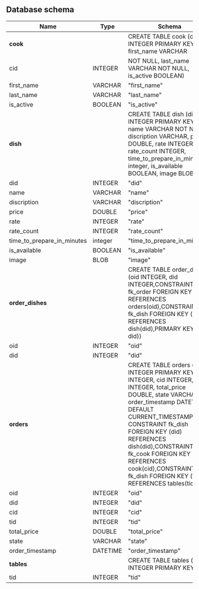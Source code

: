 ## Database schema

| Name                       | Type     | Schema                                                                                                                                                                                                                                                                                                                                                      |
|----------------------------|----------|-------------------------------------------------------------------------------------------------------------------------------------------------------------------------------------------------------------------------------------------------------------------------------------------------------------------------------------------------------------|
|          **cook**          |          | CREATE TABLE cook (cid INTEGER PRIMARY KEY, first_name VARCHAR                                                                                                                                                                                                                                                                                              |
| cid                        | INTEGER  | NOT NULL, last_name VARCHAR NOT NULL, is_active BOOLEAN)                                                                                                                                                                                                                                                                                                    |
| first_name                 | VARCHAR  | "first_name"                                                                                                                                                                                                                                                                                                                                                |
| last_name                  | VARCHAR  | "last_name"                                                                                                                                                                                                                                                                                                                                                 |
| is_active                  | BOOLEAN  | "is_active"                                                                                                                                                                                                                                                                                                                                                 |
|          **dish**          |          | CREATE TABLE dish (did INTEGER PRIMARY KEY, name VARCHAR NOT NULL, discription VARCHAR, price DOUBLE, rate INTEGER, rate_count INTEGER, time_to_prepare_in_minutes integer, is_available BOOLEAN, image BLOB)                                                                                                                                               |
| did                        | INTEGER  | "did"                                                                                                                                                                                                                                                                                                                                                       |
| name                       | VARCHAR  | "name"                                                                                                                                                                                                                                                                                                                                                      |
| discription                | VARCHAR  | "discription"                                                                                                                                                                                                                                                                                                                                               |
| price                      | DOUBLE   | "price"                                                                                                                                                                                                                                                                                                                                                     |
| rate                       | INTEGER  | "rate"                                                                                                                                                                                                                                                                                                                                                      |
| rate_count                 | INTEGER  | "rate_count"                                                                                                                                                                                                                                                                                                                                                |
| time_to_prepare_in_minutes | integer  | "time_to_prepare_in_minutes"                                                                                                                                                                                                                                                                                                                                |
| is_available               | BOOLEAN  | "is_available"                                                                                                                                                                                                                                                                                                                                              |
| image                      | BLOB     | "image"                                                                                                                                                                                                                                                                                                                                                     |
|      **order_dishes**      |          | CREATE TABLE order_dishes (oid INTEGER, did INTEGER,CONSTRAINT fk_order FOREIGN KEY (oid) REFERENCES orders(oid),CONSTRAINT fk_dish FOREIGN KEY (did) REFERENCES dish(did),PRIMARY KEY (oid, did))                                                                                                                                                          |
| oid                        | INTEGER  | "oid"                                                                                                                                                                                                                                                                                                                                                       |
| did                        | INTEGER  | "did"                                                                                                                                                                                                                                                                                                                                                       |
|          **orders**        |          | CREATE TABLE orders (oid INTEGER PRIMARY KEY,did INTEGER, cid INTEGER, tid INTEGER, total_price DOUBLE, state VARCHAR, order_timestamp DATETIME DEFAULT CURRENT_TIMESTAMP, CONSTRAINT fk_dish FOREIGN KEY (did) REFERENCES dish(did),CONSTRAINT fk_cook FOREIGN KEY (cid) REFERENCES cook(cid),CONSTRAINT fk_dish FOREIGN KEY (tid) REFERENCES tables(tid)) |
| oid                        | INTEGER  | "oid"                                                                                                                                                                                                                                                                                                                                                       |
| did                        | INTEGER  | "did"                                                                                                                                                                                                                                                                                                                                                       |
| cid                        | INTEGER  | "cid"                                                                                                                                                                                                                                                                                                                                                       |
| tid                        | INTEGER  | "tid"                                                                                                                                                                                                                                                                                                                                                       |
| total_price                | DOUBLE   | "total_price"                                                                                                                                                                                                                                                                                                                                               |
| state                      | VARCHAR  | "state"                                                                                                                                                                                                                                                                                                                                                     |
| order_timestamp            | DATETIME | "order_timestamp"                                                                                                                                                                                                                                                                                                                                           |
|          **tables**        |          | CREATE TABLE tables (tid INTEGER PRIMARY KEY)                                                                                                                                                                                                                                                                                                               |
| tid                        | INTEGER  | "tid"                                                                                                                                                                                                                                                                                                                                                       |                                                                                                                                                                                                                                                                                                                                  |